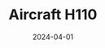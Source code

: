 ---
layout: post
title: Aircraft H110
description: >
  Howdy! This is an example blog post that shows several types of HTML content supported in this theme.
category: projects
sitemap: false
hide_last_modified: true
date: 2024-04-01
image: /assets/img/blog/horus_h110.png
---